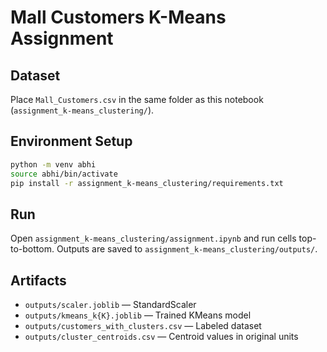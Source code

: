 # Mall Customers K-Means Assignment

## Dataset
Place `Mall_Customers.csv` in the same folder as this notebook (`assignment_k-means_clustering/`).

## Environment Setup
```zsh
python -m venv abhi
source abhi/bin/activate
pip install -r assignment_k-means_clustering/requirements.txt
```

## Run
Open `assignment_k-means_clustering/assignment.ipynb` and run cells top-to-bottom. Outputs are saved to `assignment_k-means_clustering/outputs/`.

## Artifacts
- `outputs/scaler.joblib` — StandardScaler
- `outputs/kmeans_k{K}.joblib` — Trained KMeans model
- `outputs/customers_with_clusters.csv` — Labeled dataset
- `outputs/cluster_centroids.csv` — Centroid values in original units
